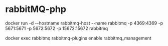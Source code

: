 # rabbitMQ-php



docker run -d --hostname rabbitmq-host  --name rabbitmq  -p 4369:4369 -p 5671:5671 -p 5672:5672 -p 15672:15672 rabbitmq

docker exec rabbitmq rabbitmq-plugins enable rabbitmq_management

